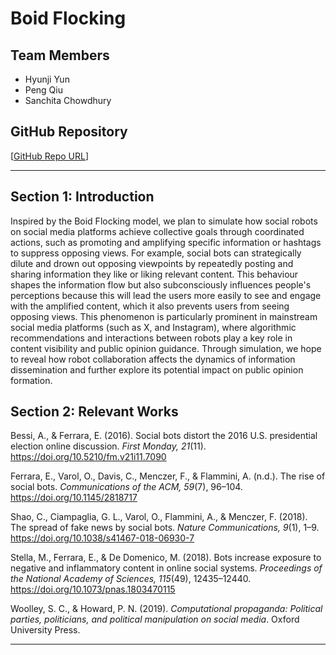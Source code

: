 # **Boid Flocking**

## **Team Members**
- Hyunji Yun
- Peng Qiu
- Sanchita Chowdhury

## **GitHub Repository**
[[GitHub Repo URL](https://github.com/4461-Project/Group7.git)]

---

## **Section 1: Introduction**
Inspired by the Boid Flocking model, we plan to simulate how social robots on social media platforms achieve collective goals through coordinated actions, such as promoting and amplifying specific information or hashtags to suppress opposing views. For example, social bots can strategically dilute and drown out opposing viewpoints by repeatedly posting and sharing information they like or liking relevant content. This behaviour shapes the information flow but also subconsciously influences people's perceptions because this will lead the users more easily to see and engage with the amplified content, which it also prevents users from seeing opposing views. This phenomenon is particularly prominent in mainstream social media platforms (such as X, and Instagram), where algorithmic recommendations and interactions between robots play a key role in content visibility and public opinion guidance. Through simulation, we hope to reveal how robot collaboration affects the dynamics of information dissemination and further explore its potential impact on public opinion formation. 

## **Section 2: Relevant Works**
Bessi, A., & Ferrara, E. (2016). Social bots distort the 2016 U.S. presidential election online discussion. *First Monday, 21*(11). https://doi.org/10.5210/fm.v21i11.7090  

Ferrara, E., Varol, O., Davis, C., Menczer, F., & Flammini, A. (n.d.). The rise of social bots. *Communications of the ACM, 59*(7), 96–104. https://doi.org/10.1145/2818717  

Shao, C., Ciampaglia, G. L., Varol, O., Flammini, A., & Menczer, F. (2018). The spread of fake news by social bots. *Nature Communications, 9*(1), 1–9. https://doi.org/10.1038/s41467-018-06930-7  

Stella, M., Ferrara, E., & De Domenico, M. (2018). Bots increase exposure to negative and inflammatory content in online social systems. *Proceedings of the National Academy of Sciences, 115*(49), 12435–12440. https://doi.org/10.1073/pnas.1803470115  

Woolley, S. C., & Howard, P. N. (2019). *Computational propaganda: Political parties, politicians, and political manipulation on social media*. Oxford University Press.  


---

